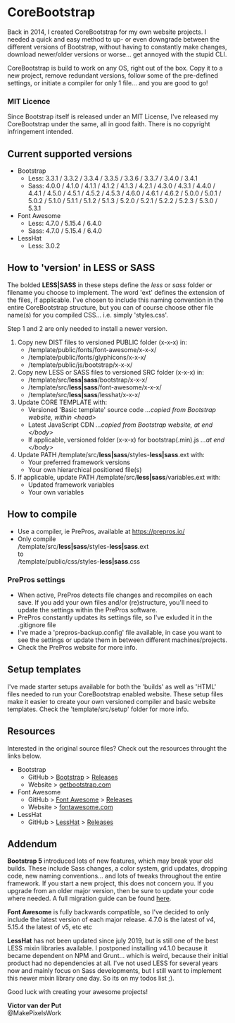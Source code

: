 # CoreBootstrap

Back in 2014, I created CoreBootstrap for my own website projects. I needed a quick and easy method to up- or even downgrade between the different versions of Bootstrap, without having to constantly make changes, download newer/older versions or worse... get annoyed with the stupid CLI.

CoreBootstrap is build to work on any OS, right out of the box. Copy it to a new project, remove redundant versions, follow some of the pre-defined settings, or initiate a compiler for only 1 file... and you are good to go!

### MIT Licence
Since Bootstrap itself is released under an MIT License, I've released my CoreBootstrap under the same, all in good faith. There is no copyright infringement intended.

## Current supported versions

- Bootstrap
  - Less:
    3.3.1 / 3.3.2 / 3.3.4 / 3.3.5 / 3.3.6 / 3.3.7 / 3.4.0 / 3.4.1
  - Sass:
    4.0.0 / 4.1.0 / 4.1.1 / 4.1.2 / 4.1.3 / 4.2.1 / 4.3.0 / 4.3.1 / 4.4.0 / 4.4.1 / 4.5.0 / 4.5.1 / 4.5.2 / 4.5.3 / 4.6.0 / 4.6.1 / 4.6.2 / 5.0.0 / 5.0.1 / 5.0.2 / 5.1.0 / 5.1.1 / 5.1.2 / 5.1.3 / 5.2.0 / 5.2.1 / 5.2.2 / 5.2.3 / 5.3.0 / 5.3.1
- Font Awesome
  - Less: 4.7.0 / 5.15.4 / 6.4.0
  - Sass: 4.7.0 / 5.15.4 / 6.4.0
- LessHat
  - Less: 3.0.2

## How to 'version' in LESS or SASS

The bolded **LESS|SASS** in these steps define the _less_ or _sass_ folder or filename you choose to implement. The word 'ext' defines the extension of the files, if applicable. I've chosen to include this naming convention in the entire CoreBootstrap structure, but you can of course choose other file name(s) for you compiled CSS... i.e. simply 'styles.css'.

Step 1 and 2 are only needed to install a newer version.

1. Copy new DIST files to versioned PUBLIC folder (x-x-x) in:
   - /template/public/fonts/font-awesome/x-x-x/
   - /template/public/fonts/glyphicons/x-x-x/
   - /template/public/js/bootstrap/x-x-x/
2. Copy new LESS or SASS files to versioned SRC folder (x-x-x) in:
   - /template/src/**less|sass**/bootstrap/x-x-x/
   - /template/src/**less|sass**/font-awesome/x-x-x/
   - /template/src/**less|sass**/lesshat/x-x-x/
3. Update CORE TEMPLATE with:
   - Versioned 'Basic template' source code _...copied from Bootstrap website, within \<head\>_
   - Latest JavaScript CDN _...copied from Bootstrap website, at end \</body\>_
   - If applicable, versioned folder (x-x-x) for bootstrap(.min).js _...at end \</body\>_
4. Update PATH /template/src/**less|sass**/styles-**less|sass**.ext with:
   - Your preferred framework versions
   - Your own hierarchical positioned file(s)
5. If applicable, update PATH /template/src/**less|sass**/variables.ext with:
   - Updated framework variables
   - Your own variables

## How to compile

- Use a compiler, ie PrePros, available at https://prepros.io/
- Only compile<br>
/template/src/**less|sass**/styles-**less|sass**.ext<br>
to<br>
/template/public/css/styles-**less|sass**.css

### PrePros settings

- When active, PrePros detects file changes and recompiles on each save. If you add your own files and/or (re)structure, you'll need to update the settings within the PrePros software.
- PrePros constantly updates its settings file, so I've exluded it in the .gitignore file
- I've made a 'prepros-backup.config' file available, in case you want to see the settings or update them in between different machines/projects.
- Check the PrePros website for more info.

## Setup templates

I've made starter setups available for both the 'builds' as well as 'HTML' files needed to run your CoreBootstrap enabled website. These setup files make it easier to create your own versioned compiler and basic website templates. Check the 'template/src/setup' folder for more info.

## Resources

Interested in the original source files? Check out the resources throught the links below.

- Bootstrap
  - GitHub > <a href="https://github.com/twbs/bootstrap">Bootstrap</a> > <a href="https://github.com/twbs/bootstrap/releases">Releases</a>
  - Website > <a href="https://getbootstrap.com/">getbootstrap.com</a>
- Font Awesome
  - GitHub > <a href="https://github.com/FortAwesome/Font-Awesome">Font Awesome</a> > <a href="https://github.com/FortAwesome/Font-Awesome/releases">Releases</a>
  - Website > <a href="https://fontawesome.com/">fontawesome.com</a>
- LessHat
  - GitHub > <a href="https://github.com/madebysource/lesshat/">LessHat</a> > <a href="https://github.com/madebysource/lesshat/releases">Releases</a>

## Addendum

<strong>Bootstrap 5</strong> introduced lots of new features, which may break your old builds. These include Sass changes, a color system, grid updates, dropping code, new naming conventions... and lots of tweaks throughout the entire framework. If you start a new project, this does not concern you. If you upgrade from an older major version, then be sure to update your code where needed. A full migration guide can be found <a href="https://getbootstrap.com/docs/5.0/migration/">here</a>.

<strong>Font Awesome</strong> is fully backwards compatible, so I've decided to only include the latest version of each major release. 4.7.0 is the latest of v4, 5.15.4 the latest of v5, etc etc

<strong>LessHat</strong> has not been updated since july 2019, but is still one of the best LESS mixin libraries available. I postponed installing v4.1.0 because it became dependent on NPM and Grunt... which is weird, because their initial product had no dependencies at all. I've not used LESS for several years now and mainly focus on Sass developments, but I still want to implement this newer mixin library one day. So its on my todos list ;).

Good luck with creating your awesome projects!

<strong>Victor van der Put</strong><br>
@MakePixelsWork


